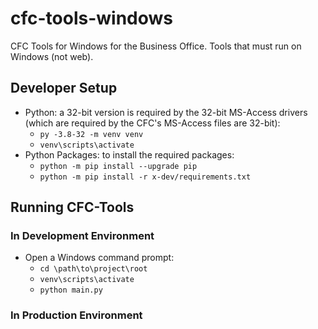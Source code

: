 # cfc-tools-windows

CFC Tools for Windows for the Business Office.  Tools that must run on Windows (not web).

## Developer Setup

* Python: a 32-bit version is required by the 32-bit MS-Access drivers
  (which are required by the CFC's MS-Access files are 32-bit):
  * `py -3.8-32 -m venv venv`
  * `venv\scripts\activate`
* Python Packages: to install the required packages:
  * `python -m pip install --upgrade pip`
  * `python -m pip install -r x-dev/requirements.txt`

## Running CFC-Tools

### In Development Environment

* Open a Windows command prompt:
  * `cd \path\to\project\root`
  * `venv\scripts\activate`
  * `python main.py`

### In Production Environment

